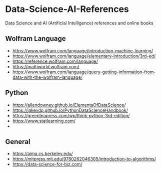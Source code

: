 # Data-Science-AI-References
Data Science and AI (Artificial Intelligence) references and online books

## Wolfram Language

- https://www.wolfram.com/language/introduction-machine-learning/
- https://www.wolfram.com/language/elementary-introduction/3rd-ed/
- https://reference.wolfram.com/language/
- https://mathworld.wolfram.com/
- https://www.wolfram.com/language/query-getting-information-from-data-with-the-wolfram-language/

## Python

- https://allendowney.github.io/ElementsOfDataScience/
- https://jakevdp.github.io/PythonDataScienceHandbook/
- https://greenteapress.com/wp/think-python-3rd-edition/
- https://www.statlearning.com/
- 

## General

- https://aima.cs.berkeley.edu/
- https://mitpress.mit.edu/9780262046305/introduction-to-algorithms/
- https://data-science-for-biz.com/
  
